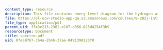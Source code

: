 ```yaml
---
content_type: resource
description: This file contains enery level diagram for the hydrogen atom.
file: https://ol-ocw-studio-app-qa.s3.amazonaws.com/courses/8-282j-introduction-to-astronomy-spring-2006/0fea07673b4a2b4b37ae0491398123f0_spectro.pdf
file_type: application/pdf
parent_uid: ff43e213-2962-e107-d856-025d4254f3b9
resourcetype: Document
title: spectro.pdf
uid: 0fea0767-3b4a-2b4b-37ae-0491398123f0
---
```

